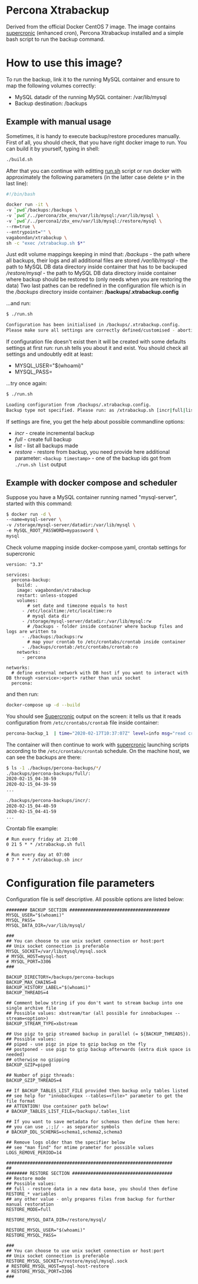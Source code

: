 # Percona Xtrabackup

Derived from the official Docker CentOS 7 image. The image contains [supercronic](https://github.com/aptible/supercronic) (enhanced cron), Percona Xtrabackup installed and a simple bash script to run the backup command.

# How to use this image?

To run the backup, link it to the running MySQL container and ensure to map the following volumes correctly:

- MySQL datadir of the running MySQL container: /var/lib/mysql
- Backup destination: /backups

## Example with manual usage

Sometimes, it is handy to execute backup/restore procedures manually.
First of all, you should check, that you have right docker image to run. You can build it by yourself, typing in shell:
```bash
./build.sh
```

After that you can continue with editting [run.sh](https://github.com/vagabondan/docker-xtrabackup/blob/master/run.sh) script or run docker with approximately the following parameters (in the latter case delete  ```$*``` in the last line):
```bash
#!/bin/bash

docker run -it \
-v `pwd`/backups:/backups \
-v `pwd`/../percona/zbx_env/var/lib/mysql:/var/lib/mysql \
-v `pwd`/../percona1/zbx_env/var/lib/mysql:/restore/mysql \
--rm=true \
--entrypoint="" \
vagabondan/xtrabackup \
sh -c "exec /xtrabackup.sh $*"
```

Just edit volume mappings keeping in mind that:
*/backups* - the path where all backups, their logs and all additional files are stored
*/var/lib/mysql* - the path to MySQL DB data directory inside container that has to be backuped
*/restore/mysql* - the path to MySQL DB data directory inside container where backup should be restored to (only needs when you are restoring the data)
Two last pathes can be redefined in the configuration file which is in the */backups* directory inside container: **/backups/.xtrabackup.config**

...and run:
```bash
$ ./run.sh 

Configuration has been initialised in /backups/.xtrabackup.config. 
Please make sure all settings are correctly defined/customised - aborting.
```

If configuration file doesn't exist then it will be created with some defaults settings at first run: run.sh tells you about it and exist.
You should check all settings and undoubtly edit at least:
* MYSQL_USER="$(whoami)"
* MYSQL_PASS=

...try once again:
```bash
$ ./run.sh 

Loading configuration from /backups/.xtrabackup.config.
Backup type not specified. Please run: as /xtrabackup.sh [incr|full|list|restore]
```

If settings are fine, you get the help about possible commandline options:
* *incr* - create incremental backup
* *full* - create full backup
* *list* - list all backups made
* *restore* - restore from backup, you need provide here additional parameter: ```<backup timestamp>``` - one of the backup ids got from ```./run.sh list``` output


## Example with docker compose and scheduler

Suppose you have a MySQL container running named "mysql-server", started with this command:

```bash
$ docker run -d \
--name=mysql-server \
-v /storage/mysql-server/datadir:/var/lib/mysql \
-e MySQL_ROOT_PASSWORD=mypassword \
mysql
```

Check volume mapping inside docker-compose.yaml, crontab settings for supercronic

```docker-compose
version: "3.3"

services:
  percona-backup:
    build: .
    image: vagabondan/xtrabackup
    restart: unless-stopped
    volumes:
        # set date and timezone equals to host
      - /etc/localtime:/etc/localtime:ro
        # mysql data dir
      - /storage/mysql-server/datadir:/var/lib/mysql:rw
        # /backups - folder inside container where backup files and logs are written to
      - ./backups:/backups:rw
        # map your crontab to /etc/crontabs/crontab inside container
      - ./backups/crontab:/etc/crontabs/crontab:ro
    networks:
      - percona
  
networks:
  # define external network with DB host if you want to interact with DB through <service>:<port> rather than unix socket
  percona:
```

and then run:
```bash
docker-compose up -d --build
```

You should see [Supercronic](https://github.com/aptible/supercronic) output on the screen: it tells us that it reads configuration from ```/etc/crontabs/crontab``` file inside container:

```bash
percona-backup_1  | time="2020-02-17T10:37:07Z" level=info msg="read crontab: /etc/crontabs/crontab"
```

The container will then continue to work with [supercronic](https://github.com/aptible/supercronic) launching scripts according to the ```/etc/crontabs/crontab``` schedule. On the machine host, we can see the backups are there:

```bash
$ ls -1 ./backups/percona-backups/*/
./backups/percona-backups/full/:
2020-02-15_04-38-59
2020-02-15_04-39-59
...

./backups/percona-backups/incr/:
2020-02-15_04-40-59
2020-02-15_04-41-59
...
```

Crontab file example:
```cron
# Run every friday at 21:00
0 21 5 * * /xtrabackup.sh full

# Run every day at 07:00
0 7 * * * /xtrabackup.sh incr
```

# Configuration file parameters
Configuration file is self descriptive. All possible options are listed below:
```
######## BACKUP SECTION ######################################
MYSQL_USER="$(whoami)"
MYSQL_PASS=
MYSQL_DATA_DIR=/var/lib/mysql/

###
## You can choose to use unix socket connection or host:port
## Unix socket connection is preferable
MYSQL_SOCKET=/var/lib/mysql/mysql.sock
# MYSQL_HOST=mysql-host
# MYSQL_PORT=3306
###

BACKUP_DIRECTORY=/backups/percona-backups
BACKUP_MAX_CHAINS=8
BACKUP_HISTORY_LABEL="$(whoami)"
BACKUP_THREADS=4

## Comment below string if you don't want to stream backup into one single archive file
## Possible values: xbstream/tar (all possible for innobackupex --stream=<option>)
BACKUP_STREAM_TYPE=xbstream

## Use pigz to gzip streamed backup in parallel (= ${BACKUP_THREADS}).
## Possible values: 
## piped - use pigz in pipe to gzip backup on the fly
## postponed - use pigz to gzip backup afterwards (extra disk space is needed)
## otherwise no gzipping
BACKUP_GZIP=piped

## Number of pigz threads:
BACKUP_GZIP_THREADS=4

## If BACKUP_TABLES_LIST_FILE provided then backup only tables listed
## see help for "innobackupex --tables=<file>" parameter to get the file format
## ATTENTION! Use container path below!
# BACKUP_TABLES_LIST_FILE=/backups/.tables_list

## If you want to save metadata for schemas then define them here:
## you can use ,:;|/ - as separator symbols
# BACKUP_DDL_SCHEMAS=schema1,schema2,schema3

## Remove logs older than the specifier below
## see "man find" for mtime prameter for possible values 
LOGS_REMOVE_PERIOD=14

###############################################################
##
######## RESTORE SECTION ######################################
## Restore mode
## Possible values: 
## full - restore data in a new data base, you should then define RESTORE_* variables
## any other value - only prepares files from backup for further manual restoration
RESTORE_MODE=full

RESTORE_MYSQL_DATA_DIR=/restore/mysql/

RESTORE_MYSQL_USER="$(whoami)"
RESTORE_MYSQL_PASS=

###
## You can choose to use unix socket connection or host:port
## Unix socket connection is preferable
RESTORE_MYSQL_SOCKET=/restore/mysql/mysql.sock
# RESTORE_MYSQL_HOST=mysql-host-restore
# RESTORE_MYSQL_PORT=3306
###
```
